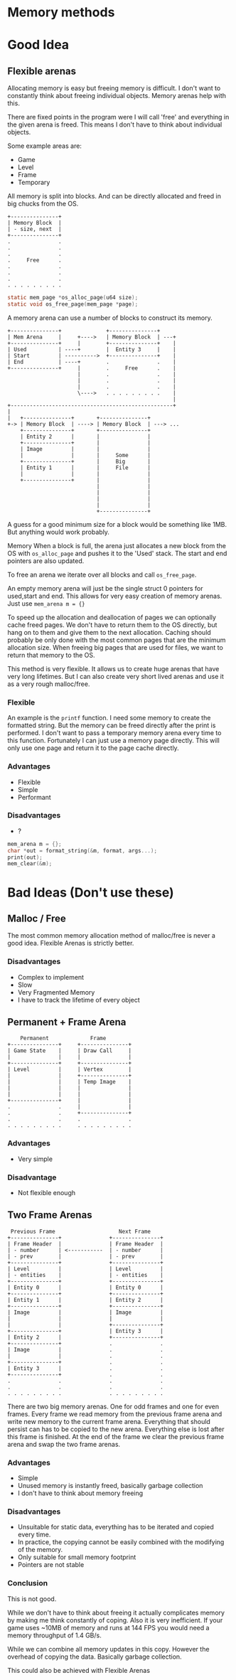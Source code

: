 # Memory methods

# Good Idea

## Flexible arenas
Allocating memory is easy but freeing memory is difficult. I don't want to constantly think about freeing individual objects.
Memory arenas help with this.

There are fixed points in the program were I will call 'free' and everything in the given arena is freed.
This means I don't have to think about individual objects.

Some example areas are:
- Game
- Level
- Frame
- Temporary

All memory is split into blocks. And can be directly allocated and freed in big chucks from the OS.

    +---------------+
    | Memory Block  |
    | - size, next  |
    +---------------+
    .               .
    .               .
    .               .
    .     Free      .
    .               .
    .               .
    .               .
    . . . . . . . . .

```c
static mem_page *os_alloc_page(u64 size);
static void os_free_page(mem_page *page);
```

A memory arena can use a number of blocks to construct its memory.

    +---------------+              +---------------+     
    | Mem Arena     |     +---->   | Memory Block  | ---+
    +---------------+     |        +---------------+    |
    | Used          | ----+        |  Entity 3     |    |
    | Start         | ---------->  +---------------+    |
    | End           | ----+        .               .    |
    +---------------+     |        .     Free      .    |
                          |        .               .    |
                          |        .               .    |
                          |        .               .    |
                          \---->   . . . . . . . . .    |
                                                        |
    +---------------------------------------------------+
    |                  
    |   +---------------+       +---------------+    
    +-> | Memory Block  | ----> | Memory Block  | ---> ...
        +---------------+       +---------------+    
        | Entity 2      |       |               |    
        +---------------+       |               |    
        | Image         |       |               |    
        |               |       |     Some      |    
        +---------------+       |     Big       |    
        | Entity 1      |       |     File      |    
        |               |       |               |    
        +---------------+       |               |    
                                |               |    
                                |               |    
                                |               |    
                                |               |    
                                +---------------+    

A guess for a good minimum size for a block would be something like 1MB. But anything would work probably.

Memory When a block is full, the arena just allocates a new block from the OS with `os_alloc_page` and pushes it to the 'Used' stack. The start and end pointers are also updated.

To free an arena we iterate over all blocks and call `os_free_page`.

An empty memory arena will just be the single struct 0 pointers for used,start and end.
This allows for very easy creation of memory arenas. Just use `mem_arena m = {}`

To speed up the allocation and deallocation of pages we can optionally cache freed pages.
We don't have to return them to the OS directly, but hang on to them and give them to the next allocation.
Caching should probably be only done with the most common pages that are the minimum allocation size.
When freeing big pages that are used for files, we want to return that memory to the OS.

This method is very flexible. It allows us to create huge arenas that have very long lifetimes.
But I can also create very short lived arenas and use it as a very rough malloc/free.

### Flexible
An example is the `printf` function.
I need some memory to create the formatted string.
But the memory can be freed directly after the print is performed.
I don't want to pass a temporary memory arena every time to this function. Fortunately I can just use a memory page directly.
This will only use one page and return it to the page cache directly.

### Advantages
- Flexible
- Simple
- Performant

### Disadvantages
- ?

```c
mem_arena m = {};
char *out = format_string(&m, format, args...);
print(out);
mem_clear(&m);
```

# Bad Ideas (Don't use these)

## Malloc / Free
The most common memory allocation method of malloc/free is never a good idea. Flexible Arenas is strictly better.

### Disadvantages
- Complex to implement
- Slow
- Very Fragmented Memory
- I have to track the lifetime of every object

## Permanent + Frame Arena

        Permanent             Frame        
    +---------------+     +---------------+
    | Game State    |     | Draw Call     |
    |               |     |               |
    +---------------+     +---------------+
    | Level         |     | Vertex        |
    |               |     +---------------+
    |               |     | Temp Image    |
    |               |     |               |
    |               |     |               |
    +---------------+     |               |
    .               .     |               |
    .               .     +---------------+
    .               .     .               .
    . . . . . . . . .     . . . . . . . . .

### Advantages
- Very simple

### Disadvantage
- Not flexible enough

## Two Frame Arenas

     Previous Frame                    Next Frame
    +---------------+               +---------------+
    | Frame Header  |               | Frame Header  |
    | - number      | <-----------  | - number      |
    | - prev        |               | - prev        |
    +---------------+               +---------------+
    | Level         |               | Level         |
    | - entities    |               | - entities    |
    +---------------+               +---------------+
    | Entity 0      |               | Entity 0      |
    +---------------+               +---------------+
    | Entity 1      |               | Entity 2      |
    +---------------+               +---------------+
    | Image         |               | Image         |
    |               |               |               |
    |               |               +---------------+
    +---------------+               | Entity 3      |
    | Entity 2      |               +---------------+
    +---------------+               .               .
    | Image         |               .               .
    |               |               .               .
    +---------------+               .               .
    | Entity 3      |               .               .
    +---------------+               .               .
    .               .               .               .
    .               .               .               .
    . . . . . . . . .               . . . . . . . . .

There are two big memory arenas.
One for odd frames and one for even frames.
Every frame we read memory from the previous frame arena and write new memory to the current frame arena.
Everything that should persist can has to be copied to the new arena.
Everything else is lost after this frame is finished.
At the end of the frame we clear the previous frame arena and swap the two frame arenas.


### Advantages
- Simple
- Unused memory is instantly freed, basically garbage collection
- I don't have to think about memory freeing

### Disadvantages
- Unsuitable for static data, everything has to be iterated and copied every time.
- In practice, the copying cannot be easily combined with the modifying of the memory.
- Only suitable for small memory footprint
- Pointers are not stable

### Conclusion
This is not good.

While we don't have to think about freeing it actually complicates memory by making me think constantly of coping. Also it is very inefficient.
If your game uses ~10MB of memory and runs at 144 FPS you would need a memory throughput of 1.4 GB/s.

While we can combine all memory updates in this copy. 
However the overhead of copying the data.
Basically garbage collection.

This could also be achieved with Flexible Arenas
